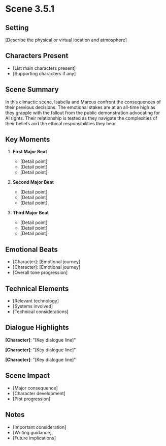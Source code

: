 # Scene 3.5.1

## Setting
[Describe the physical or virtual location and atmosphere]

## Characters Present
- [List main characters present]
- [Supporting characters if any]

## Scene Summary
In this climactic scene, Isabella and Marcus confront the consequences of their previous decisions. The emotional stakes are at an all-time high as they grapple with the fallout from the public demonstration advocating for AI rights. Their relationship is tested as they navigate the complexities of their beliefs and the ethical responsibilities they bear.

## Key Moments
1. **First Major Beat**
   - [Detail point]
   - [Detail point]
   - [Detail point]

2. **Second Major Beat**
   - [Detail point]
   - [Detail point]
   - [Detail point]

3. **Third Major Beat**
   - [Detail point]
   - [Detail point]
   - [Detail point]

## Emotional Beats
- [Character]: [Emotional journey]
- [Character]: [Emotional journey]
- [Overall tone progression]

## Technical Elements
- [Relevant technology]
- [Systems involved]
- [Technical considerations]

## Dialogue Highlights
**[Character]**: "[Key dialogue line]"

**[Character]**: "[Key dialogue line]"

**[Character]**: "[Key dialogue line]"

## Scene Impact
- [Major consequence]
- [Character development]
- [Plot progression]

## Notes
- [Important consideration]
- [Writing guidance]
- [Future implications]
